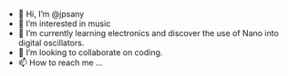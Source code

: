 - 👋 Hi, I’m @jpsany
- 👀 I’m interested in music
- 🌱 I’m currently learning electronics and discover the use of Nano into digital oscillators.
- 💞️ I’m looking to collaborate on coding.
- 📫 How to reach me ...

<!---
jpsany/jpsany is a ✨ special ✨ repository because its `README.md` (this file) appears on your GitHub profile.
You can click the Preview link to take a look at your changes.
--->
